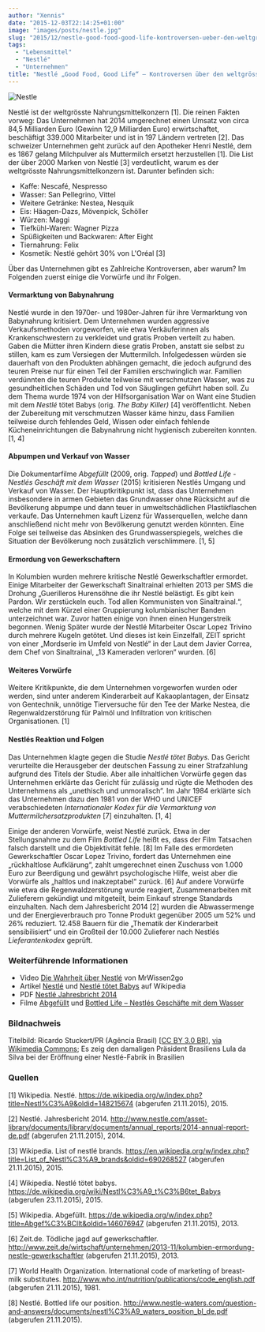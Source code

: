 ```yaml
---
author: "Xennis"
date: "2015-12-03T22:14:25+01:00"
image: "images/posts/nestle.jpg"
slug: "2015/12/nestle-good-food-good-life-kontroversen-ueber-den-weltgroessten-nahrungsmittelkonzern"
tags:
  - "Lebensmittel"
  - "Nestlé"
  - "Unternehmen"
title: "Nestlé „Good Food, Good Life“ – Kontroversen über den weltgrössten Nahrungsmittelkonzern"
---
```


![Nestle](/wissenssammler/images/posts/nestle.jpg)

Nestlé ist der weltgrösste Nahrungsmittelkonzern [1]. Die reinen Fakten vorweg: Das Unternehmen hat 2014 umgerechnet einen Umsatz von circa 84,5 Milliarden Euro (Gewinn 12,9 Milliarden Euro) erwirtschaftet, beschäftigt 339.000 Mitarbeiter und ist in 197 Ländern vertreten [2]. Das schweizer Unternehmen geht zurück auf den Apotheker Henri Nestlé, dem es 1867 gelang Milchpulver als Muttermilch ersetzt herzustellen [1]. Die List der über 2000 Marken von Nestlé [3] verdeutlicht, warum es der weltgrösste Nahrungsmittelkonzern ist. Darunter befinden sich:

* Kaffe: Nescafé, Nespresso
* Wasser: San Pellegrino, Vittel
* Weitere Getränke: Nestea, Nesquik
* Eis: Häagen-Dazs, Mövenpick, Schöller
* Würzen: Maggi
* Tiefkühl-Waren: Wagner Pizza
* Spüßigkeiten und Backwaren: After Eight
* Tiernahrung: Felix
* Kosmetik: Nestlé gehört 30% von  L'Oréal [3]

Über das Unternehmen gibt es Zahlreiche Kontroversen, aber warum? Im Folgenden zuerst einige die Vorwürfe und ihr Folgen.

#### Vermarktung von Babynahrung

Nestlé wurde in den 1970er- und 1980er-Jahren für ihre Vermarktung von Babynahrung kritisiert. Dem Unternehmen wurden aggressive Verkaufsmethoden vorgeworfen, wie etwa Verkäuferinnen als Krankenschwestern zu verkleidet und gratis Proben verteilt zu haben. Gaben die Mütter ihren Kindern diese gratis Proben, anstatt sie selbst zu stillen, kam es zum Versiegen der Muttermilch. Infolgedessen würden sie dauerhaft von den Produkten abhängen gemacht, die jedoch aufgrund des teuren Preise nur für einen Teil der Familien erschwinglich war. Familien verdünnten die teuren Produkte teilweise mit verschmutzen Wasser, was zu gesundheitlichen Schäden und Tod von Säuglingen geführt haben soll. Zu dem Thema wurde 1974 von der Hilfsorganisation War on Want eine Studien mit dem _Nestlé_ tötet Babys (orig. _The Baby Killer)_ [4] veröffentlicht. Neben der Zubereitung mit verschmutzen Wasser käme hinzu, dass Familien teilweise durch fehlendes Geld, Wissen oder einfach fehlende Kücheneinrichtungen die Babynahrung nicht hygienisch zubereiten konnten. [1, 4]

#### Abpumpen und Verkauf von Wasser

Die Dokumentarfilme _Abgefüllt_ (2009, orig. _Tapped_) und _Bottled Life - Nestlés Geschäft mit dem Wasser_ (2015) kritisieren Nestlés Umgang und Verkauf von Wasser. Der Hauptkritikpunkt ist, dass das Unternehmen insbesondere in armen Gebieten das Grundwasser ohne Rücksicht auf die Bevölkerung abpumpe und dann teuer in umweltschädlichen Plastikflaschen verkaufe. Das Unternehmen kauft Lizenz für Wasserquellen, welche dann anschließend nicht mehr von Bevölkerung genutzt werden könnten. Eine Folge sei teilweise das Absinken des Grundwasserspiegels, welches die Situation der Bevölkerung noch zusätzlich verschlimmere. [1, 5]

#### Ermordung von Gewerkschaftern

In Kolumbien wurden mehrere kritische Nestlé Gewerkschaftler ermordet. Einige Mitarbeiter der Gewerkschaft Sinaltrainal erhielten 2013 per SMS die Drohung „Guerilleros Hurensöhne die ihr Nestlé belästigt. Es gibt kein Pardon. Wir zerstückeln euch. Tod allen Kommunisten von Sinaltrainal.“, welche mit dem Kürzel einer Gruppierung kolumbianischer Banden unterzeichnet war. Zuvor hatten einige von ihnen einen Hungerstreik begonnen. Wenig Später wurde der Nestlé Mitarbeiter Oscar Lopez Trivino durch mehrere Kugeln getötet. Und dieses ist kein Einzelfall, ZEIT spricht von einer „Mordserie im Umfeld von Nestlé“ in der Laut dem Javier Correa, dem Chef von Sinaltrainal, „13 Kameraden verloren“ wurden. [6]

#### Weiteres Vorwürfe

Weitere Kritikpunkte, die dem Unternehmen vorgeworfen wurden oder werden, sind unter anderem Kinderarbeit auf Kakaoplantagen, der Einsatz von Gentechnik, unnötige Tierversuche für den Tee der Marke Nestea, die Regenwaldzerstörung für Palmöl und Infiltration von kritischen Organisationen. [1]

#### Nestlés Reaktion und Folgen

Das Unternehmen klagte gegen die Studie _Nestlé tötet Babys_. Das Gericht verurteilte die Herausgeber der deutschen Fassung zu einer Strafzahlung aufgrund des Titels der Studie. Aber alle inhaltlichen Vorwürfe gegen das Unternehmen erklärte das Gericht für zulässig und rügte die Methoden des Unternehmens als „unethisch und unmoralisch“. Im Jahr 1984 erklärte sich das Unternehmen dazu den 1981 von der WHO und UNICEF verabschiedeten _Internationaler Kodex für die Vermarktung von Muttermilchersatzprodukten_ [7] einzuhalten. [1, 4]

Einige der anderen Vorwürfe, weist Nestlé zurück. Etwa in der Stellungsnahme zu dem Film _Bottled Life_ heißt es, dass der Film Tatsachen falsch darstellt und die Objektivität fehle. [8] Im Falle des ermordeten Gewerkschaftler Oscar Lopez Trivino, fordert das Unternehmen eine „rückhaltlose Aufklärung“, zahlt umgerechnet einen Zuschuss von 1.000 Euro zur Beerdigung und gewährt psychologische Hilfe, weist aber die Vorwürfe als „haltlos und inakzeptabel“ zurück. [6] Auf andere Vorwürfe wie etwa die Regenwaldzerstörung wurde reagiert, Zusammenarbeiten mit Zulieferern gekündigt und mitgeteilt, beim Einkauf strenge Standards einzuhalten. Nach dem Jahresbericht 2014 [2] wurden die Abwassermenge und der Energieverbrauch pro Tonne Produkt gegenüber 2005 um 52% und 26% reduziert. 12.458 Bauern für die „Thematik der Kinderarbeit sensibilisiert“ und ein Großteil der 10.000 Zulieferer nach Nestlés _Lieferantenkodex_ geprüft.

### Weiterführende Informationen

* Video [Die Wahrheit über Nestlé](https://youtu.be/t7SoWmiFk7k) von MrWissen2go
* Artikel [Nestlé](https://de.wikipedia.org/wiki/Nestl%C3%A9) und [Nestlé tötet Babys](https://de.wikipedia.org/wiki/Nestl%C3%A9_t%C3%B6tet_Babys) auf Wikipedia
* PDF [Nestlé Jahresbricht 2014](http://www.nestle.com/asset-library/documents/library/documents/annual_reports/2014-annual-report-de.pdf)
* Filme [Abgefüllt](https://de.wikipedia.org/wiki/Abgef%C3%BCllt) und [Bottled Life – Nestlés Geschäfte mit dem Wasser](https://de.wikipedia.org/wiki/Bottled_Life_%E2%80%93_Nestl%C3%A9s_Gesch%C3%A4fte_mit_dem_Wasser)

### Bildnachweis

Titelbild: Ricardo Stuckert/PR (Agência Brasil) [[CC BY 3.0 BR](http://creativecommons.org/licenses/by/3.0/br/deed.en)], [via Wikimedia Commons](https://commons.wikimedia.org/wiki/File:Nestl%C3%A91.jpg); Es zeig den damaligen Präsident Brasiliens Lula da Silva bei der Eröffnung einer Nestlé-Fabrik in Brasilien

### Quellen

[1] Wikipedia. Nestlé. https://de.wikipedia.org/w/index.php?title=Nestl%C3%A9&oldid=148215674 (abgerufen 21.11.2015), 2015.

[2] Nestlé. Jahresbericht 2014. http://www.nestle.com/asset-library/documents/library/documents/annual_reports/2014-annual-report-de.pdf (abgerufen 21.11.2015), 2014.

[3] Wikipedia. List of nestlé brands. https://en.wikipedia.org/w/index.php?title=List_of_Nestl%C3%A9_brands&oldid=690268527 (abgerufen 21.11.2015), 2015.

[4] Wikipedia. Nestlé tötet babys. https://de.wikipedia.org/wiki/Nestl%C3%A9_t%C3%B6tet_Babys (abgerufen 23.11.2015), 2015.

[5] Wikipedia. Abgefüllt. https://de.wikipedia.org/w/index.php?title=Abgef%C3%BCllt&oldid=146076947 (abgerufen 21.11.2015), 2013.

[6] Zeit.de. Tödliche jagd auf gewerkschaftler. http://www.zeit.de/wirtschaft/unternehmen/2013-11/kolumbien-ermordung-nestle-gewerkschaftler (abgerufen 21.11.2015), 2013.

[7] World Health Organization. International code of marketing of breast-milk substitutes. http://www.who.int/nutrition/publications/code_english.pdf (abgerufen 21.11.2015), 1981.

[8] Nestlé. Bottled life our position. http://www.nestle-waters.com/question-and-answers/documents/nestl%C3%A9_waters_position_bl_de.pdf (abgerufen 21.11.2015).
